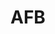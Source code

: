 # AFB

<div w="full" flex="~" justify="end" m="t--8">
  <cite-arxiv aref="2209.08115" right="0" class="relative"/>
</div>
